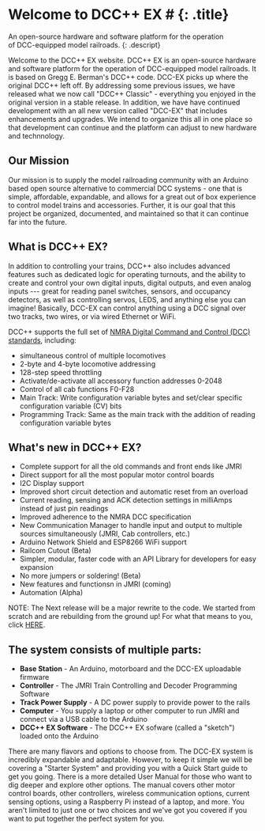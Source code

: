 # Welcome to DCC++ EX # {: .title}
An open-source hardware and software platform for the operation<br/>
of DCC-equipped model railroads.
{: .descript}

Welcome to the DCC++ EX website. DCC++ EX is an open-source hardware and software platform for the operation of DCC-equipped model railroads. It is based on Gregg E. Berman's DCC++ code. DCC-EX picks up where the original DCC++ left off. By addressing some previous issues, we have released what we now call "DCC++ Classic" - everything you enjoyed in the original version in a stable release. In addition, we have have continued development with an all new version called "DCC-EX" that includes enhancements and upgrades. We intend to organize this all in one place so that development can continue and the platform can adjust to new hardware and technnology.

## Our Mission
Our mission is to supply the model railroading community with an Arduino based open source alternative to commercial DCC systems - one that is simple, affordable, expandable, and allows for a great out of box experience to control model trains and accessories. Further, it is our goal that this project be organized, documented, and maintained so that it can continue far into the future.

## What is DCC++ EX?

In addition to controlling your trains, DCC++ also includes advanced features such as dedicated logic for operating turnouts, and the ability to create and control your own digital inputs, digital outputs, and even analog inputs --- great for reading panel switches, sensors, and occupancy detectors, as well as controlling servos, LEDS, and anything else you can imagine! Basically, DCC-EX can control anything using a DCC signal over two tracks, two wires, or via wired Ethernet or WiFi.

DCC++ supports the full set of [NMRA Digital Command and Control (DCC) standards](http://www.nmra.org/dcc-working-group "NMRA DCC Working Group"), including:

* simultaneous control of multiple locomotives
* 2-byte and 4-byte locomotive addressing
* 128-step speed throttling
* Activate/de-activate all accessory function addresses 0-2048
* Control of all cab functions F0-F28
* Main Track: Write configuration variable bytes and set/clear specific configuration variable (CV) bits
* Programming Track: Same as the main track with the addition of reading configuration variable bytes

## What's new in DCC++ EX?

* Complete support for all the old commands and front ends like JMRI
* Direct support for all the most popular motor control boards
* I2C Display support
* Improved short circuit detection and automatic reset from an overload
* Current reading, sensing and ACK detection settings in milliAmps instead of just pin readings
* Improved adherence to the NMRA DCC specification
* New Communication Manager to handle input and output to multiple sources simultaneously (JMRI, Cab controllers, etc.)
* Arduino Network Shield and ESP8266 WiFi support
* Railcom Cutout (Beta)
* Simpler, modular, faster code with an API Library for developers for easy expansion
* No more jumpers or soldering! (Beta)
* New features and functionsn in JMRI (coming)
* Automation (Alpha)

NOTE: The Next release will be a major rewrite to the code. We started from scratch and are rebuilding from the ground up! For what that means to you, click [HERE](../notes/rewrite.md).

## The system consists of multiple parts:

* __Base Station__ - An Arduino, motorboard and the DCC-EX uploadable firmware
* __Controller__ - The JMRI Train Controlling and Decoder Programming Software
* __Track Power Supply__ - A DC power supply to provide power to the rails
* __Computer__ - You supply a laptop or other computer to run JMRI and connect via a USB cable to the Arduino
* __DCC++ EX Software__ - The DCC++ EX sofware (called a "sketch") loaded onto the Arduino

There are many flavors and options to choose from. The DCC-EX system is incredibly expandable and adaptable. However, to keep it simple we will be covering a "Starter System" and providing you with a Quick Start guide to get you going. There is a more detailed User Manual for those who want to dig deeper and explore other options. The manual covers other motor control boards, other controllers, wireless communication options, current sensing options, using a Raspberry Pi instead of a laptop, and more. You aren't limited to just one or two choices and we've got you covered if you want to put together the perfect system for you.
